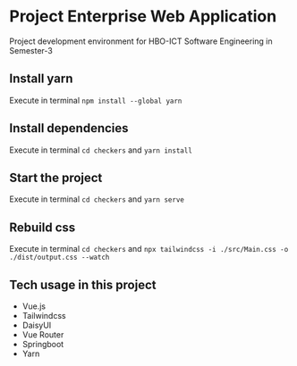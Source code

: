 # Project Enterprise Web Application

Project development environment for HBO-ICT Software Engineering in Semester-3

## Install yarn
Execute in terminal `npm install --global yarn`

## Install dependencies
Execute in terminal `cd checkers` and `yarn install`

## Start the project 
Execute in terminal `cd checkers` and `yarn serve`

## Rebuild css
Execute in terminal `cd checkers` and `npx tailwindcss -i ./src/Main.css -o ./dist/output.css --watch`

## Tech usage in this project
- Vue.js
- Tailwindcss
- DaisyUI
- Vue Router
- Springboot
- Yarn
